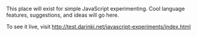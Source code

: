 This place will exist for simple JavaScript experimenting. Cool language features, suggestions, and ideas will go here.

To see it live, visit http://test.darinki.net/javascript-experiments/index.html
